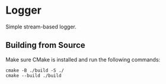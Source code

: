 # Logger

Simple stream-based logger.

## Building from Source

Make sure CMake is installed and run the following commands:

```
cmake -B ./build -S ./
cmake --build ./build
```
